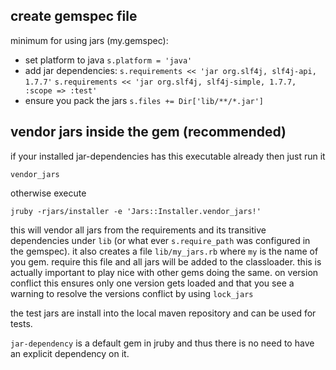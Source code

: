## create gemspec file ##

minimum for using jars (my.gemspec):

* set platform to java `s.platform = 'java'`
* add jar dependencies:
  `s.requirements << 'jar org.slf4j, slf4j-api, 1.7.7'`
  `s.requirements << 'jar org.slf4j, slf4j-simple, 1.7.7, :scope => :test'`
* ensure you pack the jars `s.files += Dir['lib/**/*.jar']`

## vendor jars inside the gem (recommended) ##

if your installed jar-dependencies has this executable already then just run it
```
vendor_jars
```
otherwise execute
```
jruby -rjars/installer -e 'Jars::Installer.vendor_jars!'
```

this will vendor all jars from the requirements and its transitive dependencies under `lib` (or what ever `s.require_path` was configured in the gemspec). it also creates a file `lib/my_jars.rb` where `my` is the name of you gem. require this file and all jars will be added to the classloader. this is actually important to play nice with other gems doing the same. on version conflict this ensures only one version gets loaded and that you see a warning to resolve the versions conflict by using `lock_jars`

the test jars are install into the local maven repository and can be used for tests.

`jar-dependency` is a default gem in jruby and thus there is no need to have an explicit dependency on it.